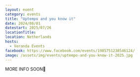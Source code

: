 ```yaml
---
layout: event
category: events
title: "Uptempo and you know it"
date: 2024/08/01
datestart: 2025/07/26
locationTitle:
location: Netherlands
hosts:
  - Veranda Events
facebook: https://www.facebook.com/events/1985751238546124/
image: /assets/img/events/uptempo-and-you-know-it-2025.jpg
---
```


MORE INFO SOON🫦
